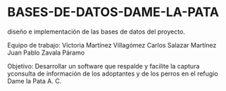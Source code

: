 # BASES-DE-DATOS-DAME-LA-PATA
diseño e implementación de las bases de datos del proyecto.

Equipo de trabajo:
Victoria Martínez Villagómez
Carlos Salazar Martínez
Juan Pablo Zavala Páramo

Objetivo:
Desarrollar un software que respalde y facilite la captura yconsulta de información de los adoptantes y de los perros en el refugio Dame la Pata A. C.
